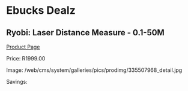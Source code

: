 
# Ebucks Dealz
## Ryobi: Laser Distance Measure - 0.1-50M
[Product Page](https://www.ebucks.com/web/shop/productSelected.do?prodId=335507968&catId=1234935127)

Price: R1999.00

Image: /web/cms/system/galleries/pics/prodimg/335507968_detail.jpg

Savings: 


	